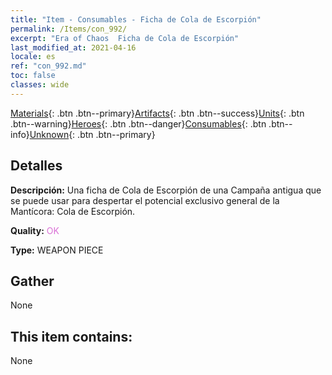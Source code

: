 ```yaml
---
title: "Item - Consumables - Ficha de Cola de Escorpión"
permalink: /Items/con_992/
excerpt: "Era of Chaos  Ficha de Cola de Escorpión"
last_modified_at: 2021-04-16
locale: es
ref: "con_992.md"
toc: false
classes: wide
---
```

 [Materials](/es/Items/){: .btn .btn--primary}[Artifacts](/es/Items/Artifacts/){: .btn .btn--success}[Units](/es/Items/Units/){: .btn .btn--warning}[Heroes](/es/Items/Heroes/){: .btn .btn--danger}[Consumables](/es/Items/Consumables/){: .btn .btn--info}[Unknown](/es/Items/Unknown/){: .btn .btn--primary}

## Detalles
 **Descripción:** Una ficha de Cola de Escorpión de una Campaña antigua que se puede usar para despertar el potencial exclusivo general de la Mantícora: Cola de Escorpión.

 **Quality:** <span style="color: #DA70D6">OK</span>

 **Type:** WEAPON PIECE

## Gather

  None

## This item contains:

  None

